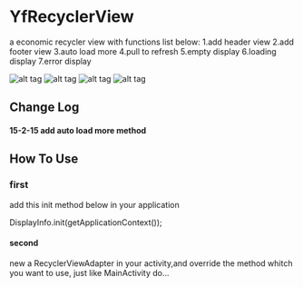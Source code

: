 # YfRecyclerView
a economic recycler view with functions list below:
1.add header view
2.add footer view
3.auto load more
4.pull to refresh
5.empty display
6.loading display
7.error display

![alt tag](https://github.com/yefengfreedom/RecyclerViewWithHeaderFooterLoadingEmptyViewErrorView/blob/master/preview/1.png)
![alt tag](https://github.com/yefengfreedom/RecyclerViewWithHeaderFooterLoadingEmptyViewErrorView/blob/master/preview/3.png)
![alt tag](https://github.com/yefengfreedom/RecyclerViewWithHeaderFooterLoadingEmptyViewErrorView/blob/master/preview/4.png)
![alt tag](https://github.com/yefengfreedom/RecyclerViewWithHeaderFooterLoadingEmptyViewErrorView/blob/master/preview/5.png)

## Change Log
#### 15-2-15  add auto load more method

## How To Use

### first
add this init method below in your application

DisplayInfo.init(getApplicationContext());


#### second
new a RecyclerViewAdapter in your activity,and override the method whitch you want to use, just like MainActivity do...
